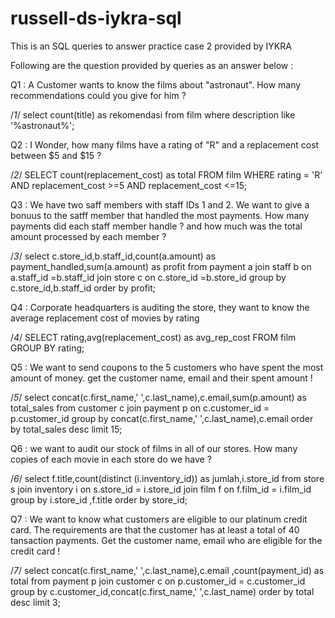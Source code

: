 # russell-ds-iykra-sql
This is an SQL queries to answer practice case 2 provided by IYKRA

Following are the question provided by queries as an answer below :

Q1 : A Customer wants to know the films about "astronaut". How many recommendations could you give for him ? 

/*1*/
select count(title) as rekomendasi from film where description like '%astronaut%';



Q2 : I Wonder, how many films have a rating of "R" and a replacement cost between $5 and $15 ?

/*2*/
SELECT count(replacement_cost) as total FROM film WHERE rating = 'R' AND replacement_cost >=5 AND replacement_cost <=15;



Q3 : We have two saff members with staff IDs 1 and 2. We want to give a bonuus to the satff member that handled the most payments. How many payments did each staff member handle ? and how much was the total amount processed by each member ?

/*3*/
select c.store_id,b.staff_id,count(a.amount) as payment_handled,sum(a.amount) as profit from payment a
join
staff b on a.staff_id =b.staff_id 
join 
store c on c.store_id =b.store_id 
group by c.store_id,b.staff_id order by profit;



Q4 : Corporate headquarters is auditing the store, they want to know the average replacement cost of movies by rating

/*4*/
SELECT rating,avg(replacement_cost) as avg_rep_cost FROM film GROUP BY rating;



Q5 : We want to send coupons to the 5 customers who have spent the most amount of money. get the customer name, email and their spent amount !

/*5*/
select concat(c.first_name,' ',c.last_name),c.email,sum(p.amount) as total_sales
from customer c join payment p on c.customer_id = p.customer_id
group by concat(c.first_name,' ',c.last_name),c.email order by total_sales desc limit 15;



Q6 : we want to audit our stock of films in all of our stores. How many copies of each movie in each store do we have ?

/*6*/
select f.title,count(distinct (i.inventory_id))  as jumlah,i.store_id from store s
join
inventory i on  s.store_id = i.store_id
join
film f on f.film_id = i.film_id
group by i.store_id ,f.title order by store_id;



Q7 : We want to know what customers are eligible to our platinum credit card. The requirements are that the customer has at least a total of 40 tansaction payments. Get the customer name, email who are eligible for the credit card !

/*7*/
select concat(c.first_name,' ',c.last_name),c.email ,count(payment_id) as total from payment p
join customer c on p.customer_id = c.customer_id
group by c.customer_id,concat(c.first_name,' ',c.last_name)  order by total desc limit 3;




